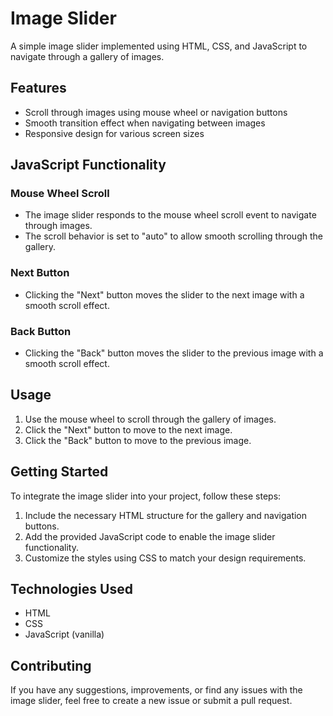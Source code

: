 # Image Slider

A simple image slider implemented using HTML, CSS, and JavaScript to navigate through a gallery of images.

## Features

- Scroll through images using mouse wheel or navigation buttons
- Smooth transition effect when navigating between images
- Responsive design for various screen sizes

## JavaScript Functionality

### Mouse Wheel Scroll

- The image slider responds to the mouse wheel scroll event to navigate through images.
- The scroll behavior is set to "auto" to allow smooth scrolling through the gallery.

### Next Button

- Clicking the "Next" button moves the slider to the next image with a smooth scroll effect.

### Back Button

- Clicking the "Back" button moves the slider to the previous image with a smooth scroll effect.

## Usage

1. Use the mouse wheel to scroll through the gallery of images.
2. Click the "Next" button to move to the next image.
3. Click the "Back" button to move to the previous image.

## Getting Started

To integrate the image slider into your project, follow these steps:

1. Include the necessary HTML structure for the gallery and navigation buttons.
2. Add the provided JavaScript code to enable the image slider functionality.
3. Customize the styles using CSS to match your design requirements.

## Technologies Used

- HTML
- CSS
- JavaScript (vanilla)

## Contributing

If you have any suggestions, improvements, or find any issues with the image slider, feel free to create a new issue or submit a pull request.